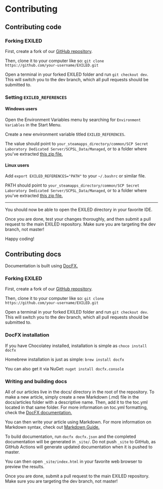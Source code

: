 # Contributing

## Contributing code

### Forking EXILED
First, create a fork of our [GitHub repository](https://github.com/Exiled-Team/EXILED).

Then, clone it to your computer like so: ```git clone https://github.com/your-username/EXILED.git```

Open a terminal in your forked EXILED folder and run ```git checkout dev```. This will switch you to the dev branch, which all pull requests should be submitted to.

### Setting `EXILED_REFERENCES`

#### Windows users
Open the Environment Variables menu by searching for `Environment Variables` in the Start Menu.

Create a new environment variable titled `EXILED_REFERENCES`.

The value should point to `your_steamapps_directory/common/SCP Secret Laboratory Dedicated Server/SCPSL_Data/Managed`, or to a folder where you've extracted [this zip file.](https://exiled.host/build_deps/References.zip)

#### Linux users
Add `export EXILED_REFERENCES="PATH"` to your `~/.bashrc` or similar file.

PATH should point to `your_steamapps_directory/common/SCP Secret Laboratory Dedicated Server/SCPSL_Data/Managed`, or to a folder where you've extracted [this zip file.](https://exiled.host/build_deps/References.zip)

---

You should now be able to open the EXILED directory in your favorite IDE.


Once you are done, test your changes thoroughly, and then submit a pull request to the main EXILED repository. Make sure you are targeting the dev branch, not master!

Happy coding!

## Contributing docs
Documentation is built using [DocFX.](https://dotnet.github.io/docfx/index.html)

### Forking EXILED
First, create a fork of our [GitHub repository](https://github.com/Exiled-Team/EXILED).

Then, clone it to your computer like so: ```git clone https://github.com/your-username/EXILED.git```

Open a terminal in your forked EXILED folder and run ```git checkout dev```. This will switch you to the dev branch, which all pull requests should be submitted to.

### DocFX installation
If you have Chocolatey installed, installation is simple as ```choco install docfx```

Homebrew installation is just as simple: ```brew install docfx```

You can also get it via NuGet: ```nuget install docfx.console```

### Writing and building docs

All of our articles live in the docs/ directory in the root of the repository. To make a new article, simply create a new Markdown (.md) file in the docs/articles folder with a descriptive name. Then, add it to the toc.yml located in that same folder. For more information on toc.yml formatting, check the [DocFX documentation.](https://dotnet.github.io/docfx/tutorial/intro_toc.html#yaml-format-toc-tocyml)

You can then write your article using Markdown. For more information on Markdown syntax, check out [Markdown Guide.](https://www.markdownguide.org/)

To build documentation, run ```docfx docfx.json``` and the completed documentation will be generated in `_site/`. Do not push `_site` to GitHub, as GitHub Actions will generate updated documentation when it is pushed to master.

You can then open `_site/index.html` in your favorite web browser to preview the results.

Once you are done, submit a pull request to the main EXILED repository. Make sure you are targeting the dev branch, not master!


